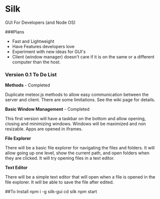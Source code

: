 # Silk

GUI For Developers (and Node OS)


###Plans
- Fast and Lightweight
- Have Features developers love
- Experiment with new ideas for GUI's
- Client (window manager) doesn't care if it is on the same or a different computer than the host.


### Version 0.1 To Do List


**Methods**  - Completed

Duplicate meteor.js methods to allow easy communication between the server and client.  There are some limitations.  See the wiki page for details.


**Basic Window Management** - Completed

This first version will have a taskbar on the bottom and allow opening, closing and minimizing windows.  Windows will be maximized and non resizable.  Apps are opened in iframes.

**File Explorer**

There will be a basic file explorer for navigating the files and folders.  It will allow going up one level, show the current path, and open folders when they are clicked.  It will try opening files in a text editor.

**Text Editor**

There will be a simple text editor that will open when a file is opened in the file explorer.  It will be able to save the file after edited.



##To Install
    npm i -g silk-gui 
    cd silk
    npm start
